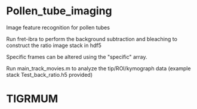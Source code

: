 # Pollen_tube_imaging
Image feature recognition for pollen tubes

Run fret-ibra to perform the background subtraction and bleaching to construct the ratio image stack in hdf5

Specific frames can be altered using the "specific" array. 

Run main_track_movies.m to analyze the tip/ROI/kymograph data (example stack Test_back_ratio.h5 provided)
# TIGRMUM
